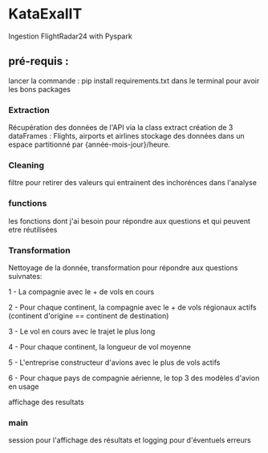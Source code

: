 # KataExalIT
Ingestion FlightRadar24 with Pyspark

## pré-requis :
lancer la commande :
pip install requirements.txt
dans le terminal pour avoir les bons packages

### Extraction
Récupération des données de l'API via la class extract
création de 3 dataFrames :
Flights, airports et airlines
stockage des données dans un espace partitionné par {année-mois-jour}/heure.

### Cleaning
filtre pour retirer des valeurs qui entrainent des inchorénces dans l'analyse

### functions
les fonctions dont j'ai besoin pour répondre aux questions et qui peuvent etre réutilisées

### Transformation
Nettoyage de la donnée, transformation pour répondre aux questions suivnates:

1 - La compagnie avec le + de vols en cours

2 - Pour chaque continent, la compagnie avec le + de vols régionaux actifs (continent d'origine == continent de destination)

3 - Le vol en cours avec le trajet le plus long

4 - Pour chaque continent, la longueur de vol moyenne

5 - L'entreprise constructeur d'avions avec le plus de vols actifs

6 - Pour chaque pays de compagnie aérienne, le top 3 des modèles d'avion en usage

affichage des resultats

### main
session pour l'affichage des résultats et logging pour d'éventuels erreurs
